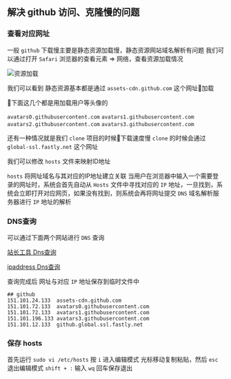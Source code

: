 ## 解决 github 访问、克隆慢的问题

### 查看对应网址
一般 `github` 下载慢主要是静态资源加载慢，静态资源网站域名解析有问题
我们可以通过打开 `Safari` 浏览器的查看元素 => 网络，查看资源加载情况

![资源加载](https://images-cdn.shimo.im/KtZ7KNAW8ecR2NTC/github.jpg!thumbnail)

我们可以看到 静态资源基本都是通过 `assets-cdn.github.com` 这个网址加载

下面这几个都是用加载用户等头像的

`avatars0.githubusercontent.com`
`avatars1.githubusercontent.com`
`avatars2.githubusercontent.com`
`avatars3.githubusercontent.com`

还有一种情况就是我们 `clone` 项目的时候下载速度慢
`clone` 的时候会通过 `global-ssl.fastly.net` 这个网址

我们可以修改 `hosts` 文件来映射ID地址

`hosts` 将网址域名与其对应的IP地址建立关联
当用户在浏览器中输入一个需要登录的网址时，系统会首先自动从 `Hosts` 文件中寻找对应的 `IP` 地址，一旦找到，系统会立即打开对应网页，如果没有找到，则系统会再将网址提交 `DNS` 域名解析服务器进行 `IP` 地址的解析

### DNS查询
可以通过下面两个网站进行 `DNS` 查询

[站长工具 Dns查询](http://tool.chinaz.com/dns)

[ipaddress Dns查询](https://www.ipaddress.com/)

查询完成后 网址与对应 `IP` 地址保存到临时文件中

```
## github
151.101.24.133  assets-cdn.github.com
151.101.72.133  avatars0.githubusercontent.com
151.101.72.133  avatars1.githubusercontent.com
151.101.196.133 avatars3.githubusercontent.com
151.101.12.133  github.global.ssl.fastly.net
```

### 保存 hosts

首先运行 `sudo vi /etc/hosts`
按 `i` 进入编辑模式
光标移动复制粘贴，然后 `esc` 退出编辑模式
`shift + :` 输入 `wq` 回车保存退出
